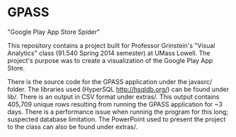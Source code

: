 GPASS
=====

"Google Play App Store Spider"

This repository contains a project built for Professor Grinstein's "Visual Analytics" class (91.540 Spring 2014 semester) at UMass Lowell. The project's purpose was to create a visualization of the Google Play App Store. 

There is the source code for the GPASS application under the javasrc/ folder. 
The libraries used (HyperSQL http://hsqldb.org/) can be found under lib/. 
There is an output in CSV format under extras/. This output contains 405,709 unique rows resulting from running the GPASS application for ~3 days. There is a performance issue when running the program for this long; suspected database limitation.
The PowerPoint used to present the project to the class can also be found under extras/.
